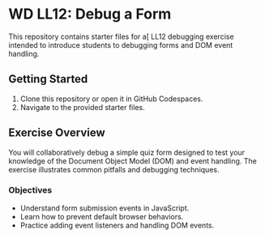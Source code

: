 # WD LL12: Debug a Form
This repository contains starter files for a[ LL12 debugging exercise intended to introduce students to debugging forms and DOM event handling.

## Getting Started

1. Clone this repository or open it in GitHub Codespaces.
2. Navigate to the provided starter files.

## Exercise Overview

You will collaboratively debug a simple quiz form designed to test your knowledge of the Document Object Model (DOM) and event handling. The exercise illustrates common pitfalls and debugging techniques.

### Objectives

* Understand form submission events in JavaScript.
* Learn how to prevent default browser behaviors.
* Practice adding event listeners and handling DOM events.
